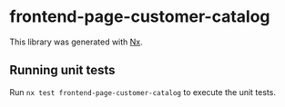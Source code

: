 # frontend-page-customer-catalog

This library was generated with [Nx](https://nx.dev).

## Running unit tests

Run `nx test frontend-page-customer-catalog` to execute the unit tests.
